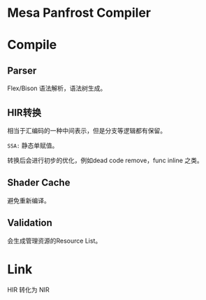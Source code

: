 # Mesa Panfrost Compiler

# Compile

## Parser

Flex/Bison 语法解析，语法树生成。

## HIR转换
相当于汇编码的一种中间表示，但是分支等逻辑都有保留。

`SSA:` 静态单赋值。

转换后会进行初步的优化，例如dead code remove，func inline 之类。

## Shader Cache
避免重新编译。

## Validation
会生成管理资源的Resource List。

# Link
HIR 转化为 NIR